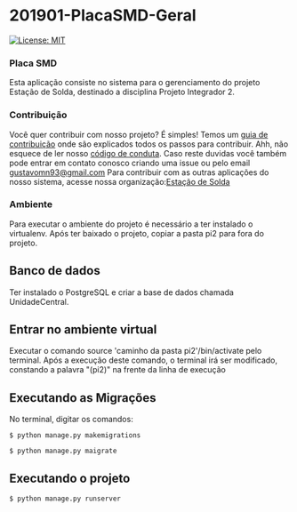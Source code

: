# 201901-PlacaSMD-Geral
[![License: MIT](https://img.shields.io/badge/License-MIT-yellow.svg)](https://opensource.org/licenses/MIT)

### Placa SMD

Esta aplicação consiste no sistema para o gerenciamento do projeto Estação de Solda, destinado a disciplina Projeto Integrador 2. 

### Contribuição
Você quer contribuir com nosso projeto? É simples! Temos um [guia de contribuição](CONTRIBUTING.md) onde são explicados todos os passos para contribuir. Ahh, não esquece de ler nosso [código de conduta](CODE_OF_CONDUCT.md).
Caso reste duvidas você também pode entrar em contato conosco criando uma issue ou pelo email gustavomn93@gmail.com
Para contribuir com as outras aplicações do nosso sistema, acesse nossa organização:[Estação de Solda](https://github.com/pi2-2019)

### Ambiente

Para executar o ambiente do projeto é necessário a ter instalado o virtualenv. 
Após ter baixado o projeto, copiar a pasta pi2 para fora do projeto.

## Banco de dados

Ter instalado o PostgreSQL e criar a base de dados chamada UnidadeCentral.

## Entrar no ambiente virtual

Executar o comando source 'caminho da pasta pi2'/bin/activate pelo terminal. 
Após a execução deste comando, o terminal irá ser modificado, constando a palavra "(pi2)" na frente da linha de execução

## Executando as Migrações

No terminal, digitar os comandos: 

```
$ python manage.py makemigrations
```

```
$ python manage.py maigrate
```

## Executando o projeto

```
$ python manage.py runserver
```

 
